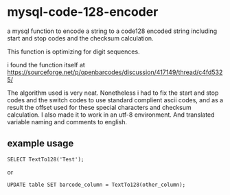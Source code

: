 # mysql-code-128-encoder

a mysql function to encode a string to a code128 encoded string including start and stop codes and the checksum calculation.

This function is optimizing for digit sequences.

i found the function itself at https://sourceforge.net/p/openbarcodes/discussion/417149/thread/c4fd5325/

The algorithm used is very neat. Nonetheless i had to fix the start and stop codes and the switch codes to use standard complient ascii codes, and as a result the offset used for these special characters and checksum calculation.
I also made it to work in an utf-8 environment. And translated variable naming and comments to english.

## example usage

    SELECT TextTo128('Test');

or

    UPDATE table SET barcode_column = TextTo128(other_column);
